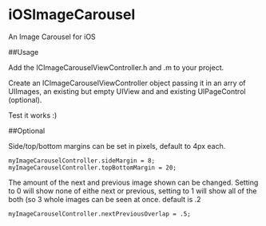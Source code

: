 iOSImageCarousel
================

An Image Carousel for iOS


##Usage

Add the ICImageCarouselViewController.h and .m to your project.

Create an ICImageCarouselViewController object passing it in an arry of UIImages, an existing but empty UIView and and existing UIPageControl (optional).

Test it works :)

##Optional

Side/top/bottom margins can be set in pixels, default to 4px each. 

    myImageCarouselController.sideMargin = 8;
    myImageCarouselController.topBottomMargin = 20;
  
The amount of the next and previous image shown can be changed. Setting to 0 will show none of eithe next or previous, setting to 1 will show all of the both (so 3 whole images can be seen at once. default is .2

    myImageCarouselController.nextPreviousOverlap = .5;
  
